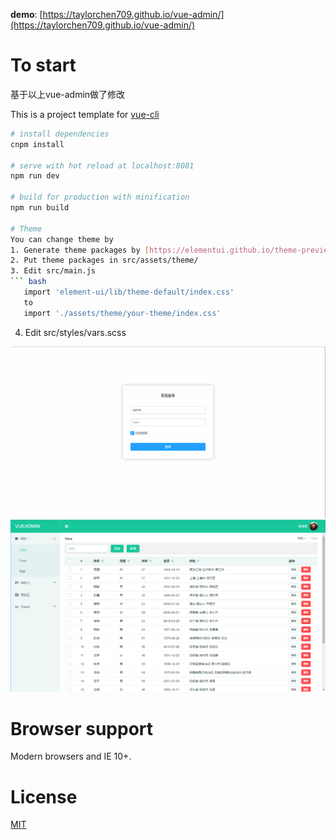 **demo**: [https://taylorchen709.github.io/vue-admin/](https://taylorchen709.github.io/vue-admin/)

# To start

基于以上vue-admin做了修改

This is a project template for [vue-cli](https://github.com/vuejs/vue-cli)

``` bash
# install dependencies
cnpm install

# serve with hot reload at localhost:8081
npm run dev

# build for production with minification
npm run build

# Theme
You can change theme by
1. Generate theme packages by [https://elementui.github.io/theme-preview/#/](https://elementui.github.io/theme-preview/#/)
2. Put theme packages in src/assets/theme/
3. Edit src/main.js
``` bash
   import 'element-ui/lib/theme-default/index.css'
   to
   import './assets/theme/your-theme/index.css'
```
4. Edit src/styles/vars.scss

![theme-blue](https://raw.githubusercontent.com/taylorchen709/markdown-images/master/vueadmin/rec-demo.gif)
![theme-green](https://raw.githubusercontent.com/taylorchen709/markdown-images/master/vueadmin/theme-green.png)

# Browser support

Modern browsers and IE 10+.

# License
[MIT](http://opensource.org/licenses/MIT)
